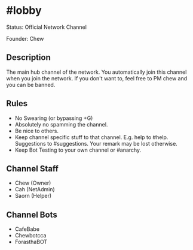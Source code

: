 # #lobby

Status: Official Network Channel

Founder: Chew

<!-- Add your channel info here -->

## Description

The main hub channel of the network. You automatically join this channel when you join the network. If you don't want to, feel free to PM chew and you can be banned.

## Rules

- No Swearing (or bypassing +G)
- Absolutely no spamming the channel.
- Be nice to others.
- Keep channel specific stuff to that channel. E.g. help to #help. Suggestions to #suggestions. Your remark may be lost otherwise.
- Keep Bot Testing to your own channel or #anarchy.

## Channel Staff

- Chew (Owner)
- Cah (NetAdmin)
- Saorn (Helper)

## Channel Bots

- CafeBabe
- Chewbotcca
- ForasthaBOT
